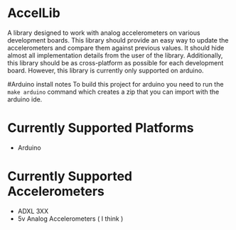 # AccelLib
A library designed to work with analog accelerometers on various development
boards. This library should provide an easy way to update the accelerometers
and compare them against previous values. It should hide almost all
implementation details from the user of the library. Additionally, this
library should be as cross-platform as possible for each development board.
However, this library is currently only supported on arduino.

#Arduino install notes
To build this project for arduino you need to run the `make arduino` command
which creates a zip that you can import with the arduino ide.

# Currently Supported Platforms
* Arduino

# Currently Supported Accelerometers
* ADXL 3XX
* 5v Analog Accelerometers ( I think )
